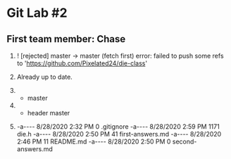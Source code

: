 # Git Lab #2
## First team member: Chase

1.  ! [rejected]        master -> master (fetch first)
error: failed to push some refs to 'https://github.com/Pixelated24/die-class'

2. Already up to date.

3. * master

4. * header
  master

5. -a----        8/28/2020   2:32 PM              0 .gitignore
-a----        8/28/2020   2:59 PM           1171 die.h
-a----        8/28/2020   2:50 PM             41 first-answers.md
-a----        8/28/2020   2:46 PM             11 README.md
-a----        8/28/2020   2:50 PM              0 second-answers.md
